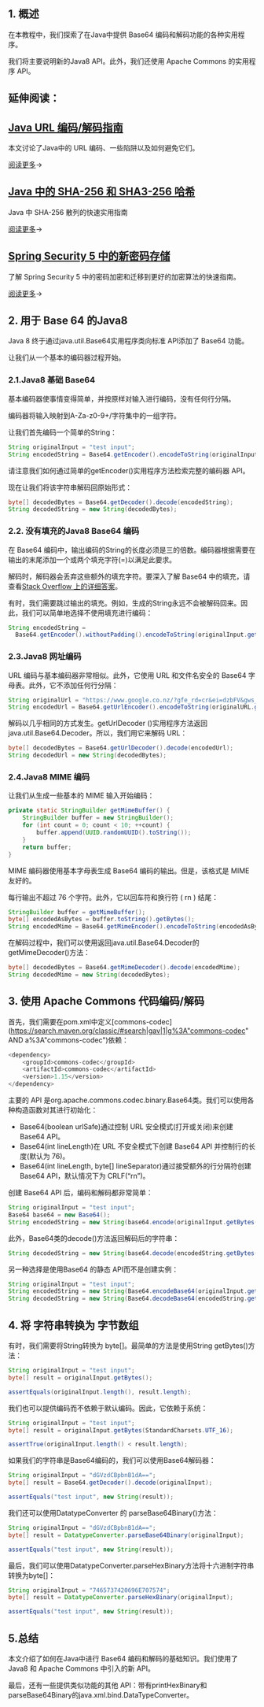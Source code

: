 ## 1. 概述

在本教程中，我们探索了在Java中提供 Base64 编码和解码功能的各种实用程序。

我们将主要说明新的Java8 API。此外，我们还使用 Apache Commons 的实用程序 API。

## 延伸阅读：

## [Java URL 编码/解码指南](https://www.baeldung.com/java-url-encoding-decoding)

本文讨论了Java中的 URL 编码、一些陷阱以及如何避免它们。

[阅读更多](https://www.baeldung.com/java-url-encoding-decoding)→

## [Java 中的 SHA-256 和 SHA3-256 哈希](https://www.baeldung.com/sha-256-hashing-java)

Java 中 SHA-256 散列的快速实用指南

[阅读更多](https://www.baeldung.com/sha-256-hashing-java)→

## [Spring Security 5 中的新密码存储](https://www.baeldung.com/spring-security-5-password-storage)

了解 Spring Security 5 中的密码加密和迁移到更好的加密算法的快速指南。

[阅读更多](https://www.baeldung.com/spring-security-5-password-storage)→

## 2. 用于 Base 64 的Java8

Java 8 终于通过java.util.Base64实用程序类向标准 API添加了 Base64 功能。

让我们从一个基本的编码器过程开始。

### 2.1.Java8 基础 Base64

基本编码器使事情变得简单，并按原样对输入进行编码，没有任何行分隔。

编码器将输入映射到A-Za-z0-9+/字符集中的一组字符。

让我们首先编码一个简单的String：

```java
String originalInput = "test input";
String encodedString = Base64.getEncoder().encodeToString(originalInput.getBytes());

```

请注意我们如何通过简单的getEncoder()实用程序方法检索完整的编码器 API。

现在让我们将该字符串解码回原始形式：

```java
byte[] decodedBytes = Base64.getDecoder().decode(encodedString);
String decodedString = new String(decodedBytes);
```

### 2.2. 没有填充的Java8 Base64 编码

在 Base64 编码中，输出编码的String的长度必须是三的倍数。编码器根据需要在输出的末尾添加一个或两个填充字符(=)以满足此要求。

解码时，解码器会丢弃这些额外的填充字符。要深入了解 Base64 中的填充，请查看[Stack Overflow 上的详细答案](https://stackoverflow.com/a/18518605/370481)。

有时，我们需要跳过输出的填充。例如，生成的String永远不会被解码回来。因此，我们可以简单地选择不使用填充进行编码：

```java
String encodedString = 
  Base64.getEncoder().withoutPadding().encodeToString(originalInput.getBytes());
```

### 2.3.Java8 网址编码

URL 编码与基本编码器非常相似。此外，它使用 URL 和文件名安全的 Base64 字母表。此外，它不添加任何行分隔：

```java
String originalUrl = "https://www.google.co.nz/?gfe_rd=cr&ei=dzbFV&gws_rd=ssl#q=java";
String encodedUrl = Base64.getUrlEncoder().encodeToString(originalURL.getBytes());

```

解码以几乎相同的方式发生。getUrlDecoder ()实用程序方法返回java.util.Base64.Decoder。所以，我们用它来解码 URL：

```java
byte[] decodedBytes = Base64.getUrlDecoder().decode(encodedUrl);
String decodedUrl = new String(decodedBytes);

```

### 2.4.Java8 MIME 编码

让我们从生成一些基本的 MIME 输入开始编码：

```java
private static StringBuilder getMimeBuffer() {
    StringBuilder buffer = new StringBuilder();
    for (int count = 0; count < 10; ++count) {
        buffer.append(UUID.randomUUID().toString());
    }
    return buffer;
}
```

MIME 编码器使用基本字母表生成 Base64 编码的输出。但是，该格式是 MIME 友好的。

每行输出不超过 76 个字符。此外，它以回车符和换行符 ( rn ) 结尾：

```java
StringBuilder buffer = getMimeBuffer();
byte[] encodedAsBytes = buffer.toString().getBytes();
String encodedMime = Base64.getMimeEncoder().encodeToString(encodedAsBytes);
```

在解码过程中，我们可以使用返回java.util.Base64.Decoder的getMimeDecoder()方法：

```java
byte[] decodedBytes = Base64.getMimeDecoder().decode(encodedMime);
String decodedMime = new String(decodedBytes);

```

## 3. 使用 Apache Commons 代码编码/解码

首先，我们需要在pom.xml中定义[commons-codec](https://search.maven.org/classic/#search|gav|1|g%3A"commons-codec" AND a%3A"commons-codec")依赖：

```java
<dependency>
    <groupId>commons-codec</groupId>
    <artifactId>commons-codec</artifactId>
    <version>1.15</version>
</dependency>
```

主要的 API 是org.apache.commons.codec.binary.Base64类。我们可以使用各种构造函数对其进行初始化：

-   Base64(boolean urlSafe)通过控制 URL 安全模式(打开或关闭)来创建 Base64 API。
-   Base64(int lineLength)在 URL 不安全模式下创建 Base64 API 并控制行的长度(默认为 76)。
-   Base64(int lineLength, byte[] lineSeparator)通过接受额外的行分隔符创建 Base64 API，默认情况下为 CRLF(“rn”)。

创建 Base64 API 后，编码和解码都非常简单：

```java
String originalInput = "test input";
Base64 base64 = new Base64();
String encodedString = new String(base64.encode(originalInput.getBytes()));

```

此外，Base64类的decode()方法返回解码后的字符串：

```java
String decodedString = new String(base64.decode(encodedString.getBytes()));

```

另一种选择是使用Base64 的静态 API而不是创建实例：

```java
String originalInput = "test input";
String encodedString = new String(Base64.encodeBase64(originalInput.getBytes()));
String decodedString = new String(Base64.decodeBase64(encodedString.getBytes()));
```

## 4. 将 字符串转换为 字节数组

有时，我们需要将String转换为 byte[]。最简单的方法是使用String getBytes()方法：

```java
String originalInput = "test input";
byte[] result = originalInput.getBytes();

assertEquals(originalInput.length(), result.length);
```

我们也可以提供编码而不依赖于默认编码。因此，它依赖于系统：

```java
String originalInput = "test input";
byte[] result = originalInput.getBytes(StandardCharsets.UTF_16);

assertTrue(originalInput.length() < result.length);
```

如果我们的字符串是Base64编码的，我们可以使用Base64解码器：

```java
String originalInput = "dGVzdCBpbnB1dA==";
byte[] result = Base64.getDecoder().decode(originalInput);

assertEquals("test input", new String(result));
```

我们还可以使用DatatypeConverter 的 parseBase64Binary()方法：

```java
String originalInput = "dGVzdCBpbnB1dA==";
byte[] result = DatatypeConverter.parseBase64Binary(originalInput);

assertEquals("test input", new String(result));
```

最后，我们可以使用DatatypeConverter.parseHexBinary方法将十六进制字符串转换为byte[]：

```java
String originalInput = "7465737420696E707574";
byte[] result = DatatypeConverter.parseHexBinary(originalInput);

assertEquals("test input", new String(result));
```

## 5.总结

本文介绍了如何在Java中进行 Base64 编码和解码的基础知识。我们使用了Java8 和 Apache Commons 中引入的新 API。

最后，还有一些提供类似功能的其他 API：带有printHexBinary和parseBase64Binary的java.xml.bind.DataTypeConverter。